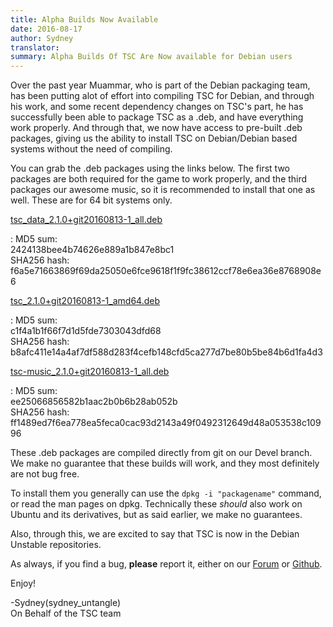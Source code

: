 ```yaml
---
title: Alpha Builds Now Available
date: 2016-08-17
author: Sydney
translator:
summary: Alpha Builds Of TSC Are Now available for Debian users
---
```


Over the past year Muammar, who is part of the Debian packaging
team, has been putting alot of effort into compiling TSC for Debian, and through
his work, and some recent dependency changes on TSC's part, he has successfully been able to package
TSC as a .deb, and have everything work properly. And through that, we now have access
to pre-built .deb packages, giving us the ability to install TSC on Debian/Debian based systems
without the need of compiling.

You can grab the .deb packages using the links below. The first two packages are both required for the game
to work properly, and the third packages our awesome music, so it is recommended to install that one as well.
These are for 64 bit systems only.  <br />

[tsc_data_2.1.0+git20160813-1_all.deb][1]

: MD5 sum:<br>2424138bee4b74626e889a1b847e8bc1<br>
  SHA256 hash:<br>f6a5e71663869f69da25050e6fce9618f1f9fc38612ccf78e6ea36e8768908e6

[tsc_2.1.0+git20160813-1_amd64.deb][4]

: MD5 sum:<br>c1f4a1b1f66f7d1d5fde7303043dfd68<br>
  SHA256 hash:<br>b8afc411e14a4af7df588d283f4cefb148cfd5ca277d7be80b5be84b6d1fa4d3

[tsc-music_2.1.0+git20160813-1_all.deb][5]

: MD5 sum:<br>ee25066856582b1aac2b0b6b28ab052b<br>
  SHA256 hash:<br>ff1489ed7f6ea778ea5feca0cac93d2143a49f0492312649d48a053538c10996

These .deb packages are compiled directly from git on our Devel branch. We make no guarantee that
these builds will work, and they most definitely are not bug free.

To install them you generally can use the ```dpkg -i "packagename"``` command, or read the man pages on dpkg. Technically these *should* also work on Ubuntu and its derivatives, but as said earlier, we make no guarantees.

Also, through this, we are excited to say that TSC is now in the Debian Unstable repositories.

As always, if you find a bug, **please** report it, either on our [Forum][2] or [Github][3].

  Enjoy!

-Sydney(sydney_untangle) <br />
On Behalf of the TSC team

[1]: ftp://ftp.secretchronicles.de/alpha/tsc-data_2.1.0+git20160813-1_all.deb
[2]: http://forum.secretchronicles.de
[3]: https://github.com/Secretchronicles/TSC/issues
[4]: ftp://ftp.secretchronicles.de/alpha/tsc_2.1.0+git20160813-1_amd64.deb
[5]: ftp://ftp.secretchronicles.de/alpha/tsc-music_2.1.0+git20160813-1_all.deb
